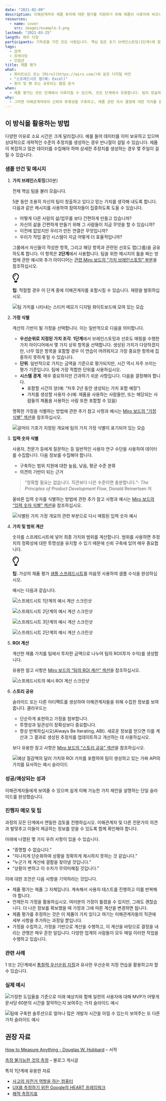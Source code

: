 ```yaml
---
date: "2021-02-09"
description: 이해관계자의 제품 투자에 대한 평가를 지원하기 위해 제품이 사용자와 비즈니스에 제공하는 가치를 수량화합니다.
resources:
  - name: cover
    src: images/example-3.png
lastmod: "2021-03-25"
length: 매우 다양
participants: 기득권을 가진 모든 사람입니다. 핵심 팀은 초기 브레인스토밍(1단계)에 참여해야 하며, 예측이 구체화될 때에는 직접적인 이해관계자가 동반해야 합니다(2~5단계).
tags:
  - 검색
  - 프레이밍
  - 인셉션
title: 제품 평가
what:
  - 화이트보드 또는 [Miro](https://miro.com/)와 같은 디지털 버전
  - "스프레드시트 앱(예: Excel)"
  - 종이 및 펜 또는 공유되는 협업 문서
when:
  - 제품 평가는 모든 단계에서 이루어질 수 있으며, 모든 단계에서 유용합니다. 팀이 창출하는 가치에 대한 명확한 설명이 부족할 때 언제든지 제품을 평가하는 것이 가장 중요하며, 이해관계자는 직원 배치나 제품 관련 의사 결정에 대해 더 잘 알고 있어야 합니다.
why:
  - 그러면 이해관계자와의 신뢰와 투명성을 구축하고, 제품 관련 의사 결정에 대한 지지를 받고, 팀 작업의 중요성을 알릴 수 있습니다.
---
```


<h2 id="how-to-use-this-method">이 방식을 활용하는
방법</h2>

<p>다양한 이유로 소요 시간은 크게 달라집니다. 예를 들어 데이터를 이미 보유하고 있으며 상대적으로 개략적인
수준의 추정치를 생성하는 경우 반나절이 걸릴 수 있습니다. 제품이 복잡하고 많은 데이터를 수집해야 하며 상세한 추정치를
생성하는 경우 몇 주일이 걸릴 수 있습니다.</p>

<div class="bg-gray-dark p-lg-5 p-3 mb-4"><div
class="col-lg-9"><h3
id="sample-agenda--prompts">샘플 안건 및 메시지</h3>

<ol>

<li>

<p><strong>가치 브레인스토밍</strong>(30분)</p>

<p>전체 핵심 팀을 불러 모읍니다.</p>

<p>5분 동안 조용히 자신의 팀이 창출하고 있다고 믿는 가치를 생각해 내도록 합니다. 다음과 같은 메시지를
사용하여 참여자들이 집중하도록 도울 수 있습니다.</p>

<ul>

<li>어떻게 다른 사람의 삶/업무를 보다 간편하게 만들고 있습니까?</li>

<li>자신의 삶을 간편하게 만들기 위해 그 사람들이 지금 무엇을 할 수 있습니까?</li>

<li>이전에 없었지만 우리가 만든 연결은 무엇입니까?</li>

<li>우리가 작업 중인 시스템이 지금 어떻게 더 효율적입니까?</li>

</ul>

<p>그룹에서 자신들이 작성한 항목, 그리고 해당 항목과 관련된 선호도 맵(그룹)을 공유하도록 합니다. 이 항목은
<strong>2단계</strong>에서 사용합니다. 팀을 위한 메시지의 틀을 짜는 방법에 관한 예시와
추가 아이디어는 <a
href="https://miro.com/app/board/o9J_lNuKt0U=/?moveToWidget=3074457356234182070&amp;cot=14"
target="_blank" rel="nofollow">관련 Miro 보드의 “가치
브레인스토밍” 부분</a>을 참조하십시오.</p>

<div class="callout td-box--gray-darkest p-3 my-5
border-bottom border-right border-left border-top row"><div
class="col-1 row align-items-center
justify-content-center"><svg height="30"
aria-hidden="true" focusable="false"
data-prefix="far" data-icon="lightbulb"
role="img" xmlns="http://www.w3.org/2000/svg"
viewBox="0 0 352 512" class="svg-inline--fa
fa-lightbulb"><path fill="currentColor"
d="M176 80c-52.94 0-96 43.06-96 96 0 8.84 7.16 16 16 16s16-7.16
16-16c0-35.3 28.72-64 64-64 8.84 0 16-7.16 16-16s-7.16-16-16-16zM96.06
459.17c0 3.15.93 6.22 2.68 8.84l24.51 36.84c2.97 4.46 7.97 7.14 13.32
7.14h78.85c5.36 0 10.36-2.68 13.32-7.14l24.51-36.84c1.74-2.62 2.67-5.7
2.68-8.84l.05-43.18H96.02l.04 43.18zM176 0C73.72 0 0 82.97 0 176c0
44.37 16.45 84.85 43.56 115.78 16.64 18.99 42.74 58.8 52.42
92.16v.06h48v-.12c-.01-4.77-.72-9.51-2.15-14.07-5.59-17.81-22.82-64.77-62.17-109.67-20.54-23.43-31.52-53.15-31.61-84.14-.2-73.64
59.67-128 127.95-128 70.58 0 128 57.42 128 128 0 30.97-11.24
60.85-31.65 84.14-39.11 44.61-56.42 91.47-62.1 109.46a47.507 47.507 0
0 0-2.22 14.3v.1h48v-.05c9.68-33.37 35.78-73.18 52.42-92.16C335.55
260.85 352 220.37 352 176 352 78.8 273.2 0 176 0z"
class=""></path></svg></div><div
class="col-11"><p><strong>팁</strong>:
적절할 경우 이 단계 중에 이해관계자를 포함시킬 수 있습니다. 재량을
발휘하십시오.</p></div></div>

<p><img
src="/practices/product-valuation/images/step-1.png"
alt="팀 가치를 나타내는 스티커 메모가 디지털 화이트보드에 모여 있는 모습"
/></p>

</li>

<li>

<p><strong>가정 식별</strong></p>

<p>계산의 기반이 될 가정을 선택합니다. 이는 일반적으로 다음을 의미합니다.</p>

<ul>

<li><strong>우선순위로 지정된 가치 조각</strong>.
<strong>1단계</strong>에서 브레인스토밍과 선호도 매핑을 수행한 가치 아이디어에서 몇 가지
상위 항목을 선택합니다. 생성된 가치가 다양하겠지만, 너무 많은 항목을 포함할 경우 이 연습이 어려워지고 가장 중요한 항목에
집중하지 못하게 될 수 있습니다.</li>

<li><strong>단위</strong>. 일반적으로 가치는 금액을 기준으로 평가되지만,
시간 역시 자주 쓰이는 평가 기준입니다. 팀에 가장 적합한 단위를 사용하십시오.</li>

<li><strong>시스템 경계</strong>. 매우 중요하지만 간과하기 쉬운 사항입니다.
다음을 결정해야 합니다.

<ul>

<li>포함할 시간의 양(예: “차후 2년 동안 생성되는 가치 포함 예정”)</li>

<li>가치를 생성할 사용자 수(예: 제품을 사용하는 사람들만, 또는 해당되는 사람들의 제품을 사용하는 사람 또한
포함할 수 있음)</li>

</ul>

</li>

</ul>

<p>명확한 가정을 식별하는 방법에 관한 추가 참고 사항과 예시는 <a
href="https://miro.com/app/board/o9J_lNuKt0U=/?moveToWidget=3074457356234182071&amp;cot=14"
target="_blank" rel="nofollow">Miro 보드의 “가정 식별”
섹션</a>을 참조하십시오.</p>

<p><img
src="/practices/product-valuation/images/step-2.png"
alt="글머리 기호가 지정된 개요에 팀의 가치 가정 식별이 표기되어 있는 모습"
/></p>

</li>

<li>

<p><strong>입력 숫자 식별</strong></p>

<p>사용자, 전문가 등에게 질문하는 등 일반적인 사용자 연구 수단을 사용하여 데이터를 수집합니다. 다음 정보를
수집해야 합니다.</p>

<ul>

<li>구축하는 범위 지원에 대한 높음, 낮음, 평균 수준 분류</li>

<li>의견의 기반이 되는 근거</li>

</ul>

<blockquote>

<p>“정확할 필요는 없습니다. 직관보다 나은 수준이면 충분합니다.”- <em>The Principles
of Product Development Flow</em>, Donald Reinertsen 저</p>

</blockquote>

<p>올바른 입력 숫자를 식별하는 방법에 관한 추가 참고 사항과 예시는 <a
href="https://miro.com/app/board/o9J_lNuKt0U=/?moveToWidget=3074457356234182072&amp;cot=14"
target="_blank" rel="nofollow">Miro 보드의 “입력 숫자
식별” 섹션</a>을 참조하십시오.</p>

<p><img
src="/practices/product-valuation/images/step-3.png"
alt="식별된 가치 가정 개요의 관련 부분으로 다시 매핑된 입력 숫자 예시"  /></p>

</li>

<li>

<p><strong>가치 및 범위 계산</strong></p>

<p>숫자를 스프레드시트에 넣어 최종 가치와 범위를 계산합니다. 범위를 사용하면 추정치의 정확성에 대한 투명성을
유지할 수 있기 때문에 신뢰 구축에 있어 매우 중요합니다.</p>

<div class="callout td-box--gray-darkest p-3 my-5
border-bottom border-right border-left border-top row"><div
class="col-1 row align-items-center
justify-content-center"><svg height="30"
aria-hidden="true" focusable="false"
data-prefix="far" data-icon="lightbulb"
role="img" xmlns="http://www.w3.org/2000/svg"
viewBox="0 0 352 512" class="svg-inline--fa
fa-lightbulb"><path fill="currentColor"
d="M176 80c-52.94 0-96 43.06-96 96 0 8.84 7.16 16 16 16s16-7.16
16-16c0-35.3 28.72-64 64-64 8.84 0 16-7.16 16-16s-7.16-16-16-16zM96.06
459.17c0 3.15.93 6.22 2.68 8.84l24.51 36.84c2.97 4.46 7.97 7.14 13.32
7.14h78.85c5.36 0 10.36-2.68 13.32-7.14l24.51-36.84c1.74-2.62 2.67-5.7
2.68-8.84l.05-43.18H96.02l.04 43.18zM176 0C73.72 0 0 82.97 0 176c0
44.37 16.45 84.85 43.56 115.78 16.64 18.99 42.74 58.8 52.42
92.16v.06h48v-.12c-.01-4.77-.72-9.51-2.15-14.07-5.59-17.81-22.82-64.77-62.17-109.67-20.54-23.43-31.52-53.15-31.61-84.14-.2-73.64
59.67-128 127.95-128 70.58 0 128 57.42 128 128 0 30.97-11.24
60.85-31.65 84.14-39.11 44.61-56.42 91.47-62.1 109.46a47.507 47.507 0
0 0-2.22 14.3v.1h48v-.05c9.68-33.37 35.78-73.18 52.42-92.16C335.55
260.85 352 220.37 352 176 352 78.8 273.2 0 176 0z"
class=""></path></svg></div><div
class="col-11"><p><strong>팁</strong>:
가상의 제품 평가 <a
href="/files/PM-onomics-Examples.xlsx">샘플
스프레드시트</a>를 마음껏 사용하여 샘플 수식을
완성하십시오.</p></div></div>

<p>예시는 다음과 같습니다.</p>

<p><img
src="/practices/product-valuation/images/api1.png"
alt="스프레드시트 1단계의 예시 계산 스크린샷"  /></p>

<p><img
src="/practices/product-valuation/images/api2.png"
alt="스프레드시트 2단계의 예시 계산 스크린샷"  /></p>

<p><img
src="/practices/product-valuation/images/api3.png"
alt="스프레드시트 3단계의 예시 계산 스크린샷"  /></p>

<p><img
src="/practices/product-valuation/images/step-4.png"
alt="스프레드시트 2단계의 예시 계산 스크린샷"  /></p>

</li>

<li>

<p><strong>ROI 계산</strong></p>

<p>계산한 제품 가치를 팀에서 투자한 금액으로 나누어 팀의 ROI(투자 수익)를 생성합니다.</p>

<p>유용한 참고 사항은 <a
href="https://miro.com/app/board/o9J_lNuKt0U=/?moveToWidget=3074457356234182074&amp;cot=14"
target="_blank" rel="nofollow">Miro 보드의 “팀의 ROI
계산” 섹션</a>을 참조하십시오.</p>

<p><img
src="/practices/product-valuation/images/step-5.png"
alt="스프레드시트의 예시 ROI 계산 스크린샷"  /></p>

</li>

<li>

<p><strong>스토리 공유</strong></p>

<p>슬라이드 또는 다른 아티팩트를 생성하여 이해관계자들을 위해 수집한 정보를 보여줍니다.
클라우드는</p>

<ul>

<li>단순하게 표현하고 가정을 첨부합니다.</li>

<li>투명성과 일관성이 정확성보다 중요합니다.</li>

<li>항상 반복하십시오(Always Be Iterating, ABI). 새로운 정보를 얻으면 이를 계산과 그
결과로 생성된 추정치를 업데이트하고 개선하는 데 사용하십시오.</li>

</ul>

<p>보다 유용한 참고 사항은 <a
href="https://miro.com/app/board/o9J_lNuKt0U=/?moveToWidget=3074457356234182075&amp;cot=14"
target="_blank" rel="nofollow">Miro 보드의 “스토리
공유” 섹션</a>을 참조하십시오.</p>

<p><img
src="/practices/product-valuation/images/step-6.png"
alt="예상 절감액의 달러 가치와 ROI 가치를 포함하여 팀이 생성하고 있는 가짜 API의 가치를 묘사하는 예시
슬라이드"  /></p>

</li>

</ol>

</div></div>

<div class="bg-gray-dark p-lg-5 p-3 mb-4"><div
class="col-lg-9"><h3
id="successexpected-outcomes">성공/예상되는 성과</h3>

<p>이해관계자들에게 보여줄 수 있으며 쉽게 이해 가능한 가치 제안을 설명하는 단일 슬라이드를
완성했습니다.</div></div>

<div class="bg-gray-dark p-lg-5 p-3 mb-4"><div
class="col-lg-9"><h3
id="facilitator-notes--tips">진행자 메모 및 팁</h3>

<p>과정의 모든 단계에서 면밀한 검토를 진행하십시오. 이해관계자 및 다른 전문가의 의견과 발맞추고 이들이 제공하는
정보를 얻을 수 있도록 함께 확인해야 합니다.</p>

<p>아래에 나열된 몇 가지 우려 사항이 있을 수 있습니다.</p>

<ul>

<li>“증명할 수 없습니다.”</li>

<li>“지나치게 단순화하여 상황을 정확하게 제시하지 못하는 것 같습니다.”</li>

<li>“누군가 제 계산에 결함을 찾아낼 것입니다.”</li>

<li>“상황이 변하고 이 수치가 무의미해질 것입니다.”</li>

</ul>

<p>이에 대한 조언은 다음 사항을 기억하라는 것입니다.</p>

<ul>

<li>제품 평가는 제품 그 자체입니다. 계속해서 사용자 테스트를 진행하고 이를 반복해야
합니다.</li>

<li>언제든지 가정을 활용하십시오. 여러분의 가정이 틀렸을 수 있지만, 그래도 괜찮습니다. 더 나은 정보를
확보했을 때 가정과 그에 따른 계산을 변경하면 됩니다.</li>

<li>제품 평가를 추정하는 것은 이 제품이 가치 있다고 여기는 이해관계자들의 직관에 세부 사항을 추가하는 과정일
뿐입니다.</li>

<li>가정을 수립하고, 가정을 기반으로 계산을 수행하고, 이 계산을 바탕으로 결정을 내리는 관행은 매우 흔한
일입니다. 다양한 업계의 사람들이 모두 매일 이러한 작업을 수행하고 있습니다.</li>

</ul>

</div></div>

<div class="bg-gray-dark p-lg-5 p-3 mb-4"><div
class="col-lg-9"><h3
id="related-practices">관련 사례</h3>

<p>1 또는 2단계에서 <a
href="/practices/insight-prioritization/">통찰력
우선순위 지정</a>과 유사한 우선순위 지정 연습을 활용하고자 할 수
있습니다.</div></div>

<div class="bg-gray-dark p-lg-5 p-3 mb-4"><div
class="col-lg-9"><h3
id="real-world-examples">실제 예시</h3>

<p><img
src="/practices/product-valuation/images/example-1.png"
alt="가정한 도입율을 기준으로 미래 예상치와 함께 일련의 사용자에 대해 MVP가 어떻게 문서당 60분의 시간을
절약하는지 보여주는 가치 슬라이드 예시"  /></p>

<p><img
src="/practices/product-valuation/images/example-2.png"
alt="팀에 구축한 솔루션으로 얼마나 많은 개발자 시간을 아낄 수 있는지 보여주는 또 다른 가치 슬라이드
예시"  /></p>

</div></div>

<div class="bg-gray-dark p-lg-5 p-3 mb-4"><div
class="col-lg-9"><h2
id="recommended-reading">권장 자료</h2>

<p><a href="https://www.howtomeasureanything.com/"
target="_blank" rel="nofollow">How to Measure
Anything - Douglas W. Hubbard</a> &ndash; 서적</p>

<p><a
href="/blog/measuring-the-immeasurable">측정
불가능한 것의 측정</a> &ndash; 블로그 게시글</p>

<p>특히 1단계에 유용한 자료</p>

<ul>

<li><a
href="https://www.brainpickings.org/2011/12/21/steve-jobs-bicycle-for-the-mind-1990/"
target="_blank">사고의 자전거 역할을 하는 컴퓨터</a></li>

<li><a
href="https://www.interaction-design.org/literature/article/google-s-heart-framework-for-measuring-ux"
target="_blank">UX를 측정하기 위한 Google의 HEART
프레임워크</a></li>

<li><a
href="https://medium.com/@ms.mbalke/aarrr-framework-metrics-that-let-your-startup-sound-like-a-pirate-ship-e91d4082994b"
target="_blank">해적 측정지표</a></li>

</ul>

</div></div>
